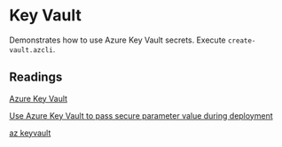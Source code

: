 # Key Vault

Demonstrates how to use Azure Key Vault secrets. Execute `create-vault.azcli`.

## Readings

[Azure Key Vault](https://docs.microsoft.com/en-us/azure/key-vault/)

[Use Azure Key Vault to pass secure parameter value during deployment](https://learn.microsoft.com/en-us/azure/azure-resource-manager/templates/key-vault-parameter?tabs=azure-cli)

[az keyvault](https://docs.microsoft.com/en-us/cli/azure/keyvault?view=azure-cli-latest)
